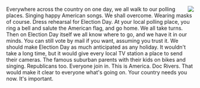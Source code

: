 <img src="http://scripting.com/images/2020/03/08/uncleSam.png" border="0" align="right">Everywhere across the country on one day, we all walk to our polling places. Singing happy American songs. We shall overcome. Wearing masks of course. Dress rehearsal for Election Day. At your local polling place, you ring a bell and salute the American flag, and go home. We all take turns. Then on Election Day itself we all know where to go, and we have it in our minds. You can still vote by mail if you want, assuming you trust it. We should make Election Day as much anticipated as any holiday. It wouldn't take a long time, but it would give every local TV station a place to send their cameras. The famous suburban parents with their kids on bikes and singing. Republicans too. Everyone join in. This is America. Doc Rivers. That would make it clear to everyone what's going on. Your country needs you now. It's important. 
